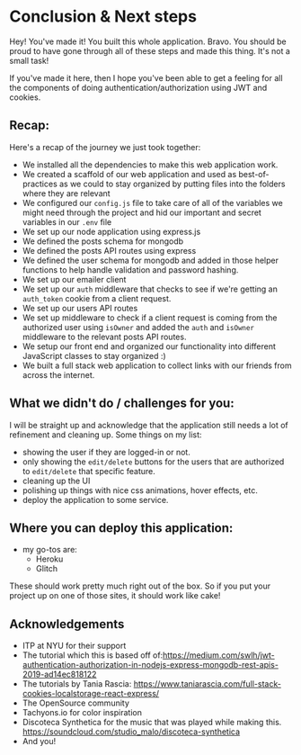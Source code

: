 # Conclusion & Next steps

Hey! You've made it! You built this whole application. Bravo. You should be proud to have gone through all of these steps and made this thing. It's not a small task!

If you've made it here, then I hope you've been able to get a feeling for all the components of doing authentication/authorization using JWT and cookies. 

## Recap:

Here's a recap of the journey we just took together:
* We installed all the dependencies to make this web application work.
* We created a scaffold of our web application and used as best-of-practices as we could to stay organized by putting files into the folders where they are relevant
* We configured our `config.js` file to take care of all of the variables we might need through the project and hid our important and secret variables in our `.env` file
* We set up our node application using express.js
* We defined the posts schema for mongodb
* We defined the posts API routes using express
* We defined the user schema for mongodb and added in those helper functions to help handle validation and password hashing.
* We set up our emailer client
* We set up our `auth` middleware that checks to see if we're getting an `auth_token` cookie from a client request.
* We set up our users API routes
* We set up middleware to check if a client request is coming from the authorized user using `isOwner` and added the `auth` and `isOwner` middleware to the relevant posts API routes.
* We setup our front end and organized our functionality into different JavaScript classes to stay organized :) 
* We built a full stack web application to collect links with our friends from across the internet.

## What we didn't do / challenges for you:

I will be straight up and acknowledge that the application still needs a lot of refinement and cleaning up. Some things on my list:
* showing the user if they are logged-in or not. 
* only showing the `edit/delete` buttons for the users that are authorized to `edit/delete` that specific feature.
* cleaning up the UI
* polishing up things with nice css animations, hover effects, etc. 
* deploy the application to some service. 

## Where you can deploy this application:
* my go-tos are:
  * Heroku
  * Glitch

These should work pretty much right out of the box. So if you put your project up on one of those sites, it should work like cake!

## Acknowledgements

* ITP at NYU for their support 
* The tutorial which this is based off of:https://medium.com/swlh/jwt-authentication-authorization-in-nodejs-express-mongodb-rest-apis-2019-ad14ec818122
* The tutorials by Tania Rascia: https://www.taniarascia.com/full-stack-cookies-localstorage-react-express/
* The OpenSource community
* Tachyons.io for color inspiration
* Discoteca Synthetica for the music that was played while making this. https://soundcloud.com/studio_malo/discoteca-synthetica
* And you!

